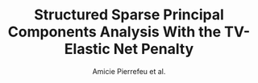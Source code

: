 ---
cat: gaia
subcat: signature
bestof: false
author: Amicie Pierrefeu et al.
title: Structured Sparse Principal Components Analysis With the TV-Elastic Net Penalty
journal: IEEE Transactions on Medical Imaging
year: 2018
type: article
doi: 10.1109/TMI.2017.2749140
---